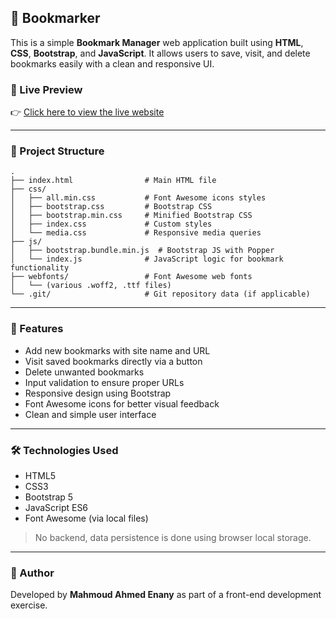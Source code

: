 
## 🔖 Bookmarker

This is a simple **Bookmark Manager** web application built using **HTML**, **CSS**, **Bootstrap**, and **JavaScript**. It allows users to save, visit, and delete bookmarks easily with a clean and responsive UI.

### 🔗 Live Preview  
👉 [Click here to view the live website](https://mahmoud-enany.github.io/Assignmnet3-JS---Bookmarker-/)

---

### 📁 Project Structure

```
.
├── index.html                # Main HTML file
├── css/
│   ├── all.min.css           # Font Awesome icons styles
│   ├── bootstrap.css         # Bootstrap CSS
│   ├── bootstrap.min.css     # Minified Bootstrap CSS
│   ├── index.css             # Custom styles
│   └── media.css             # Responsive media queries
├── js/
│   ├── bootstrap.bundle.min.js  # Bootstrap JS with Popper
│   └── index.js              # JavaScript logic for bookmark functionality
├── webfonts/                 # Font Awesome web fonts
│   └── (various .woff2, .ttf files)
└── .git/                     # Git repository data (if applicable)
```

---

### 🎯 Features

- Add new bookmarks with site name and URL
- Visit saved bookmarks directly via a button
- Delete unwanted bookmarks
- Input validation to ensure proper URLs
- Responsive design using Bootstrap
- Font Awesome icons for better visual feedback
- Clean and simple user interface

---

### 🛠️ Technologies Used

- HTML5  
- CSS3  
- Bootstrap 5  
- JavaScript ES6  
- Font Awesome (via local files)

> No backend, data persistence is done using browser local storage.

---

### 📌 Author

Developed by **Mahmoud Ahmed Enany** as part of a front-end development exercise.
